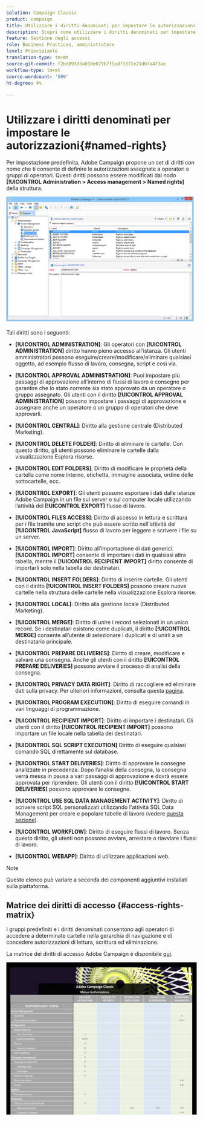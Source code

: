 ```yaml
---
solution: Campaign Classic
product: campaign
title: Utilizzare i diritti denominati per impostare le autorizzazioni
description: Scopri come utilizzare i diritti denominati per impostare le autorizzazioni
feature: Gestione degli accessi
role: Business Practices, amministratore
level: Principiante
translation-type: tm+mt
source-git-commit: f2bd093d3a010e079b7f5adf3371e21d07a4f3ae
workflow-type: tm+mt
source-wordcount: '509'
ht-degree: 4%

---
```



# Utilizzare i diritti denominati per impostare le autorizzazioni{#named-rights}

Per impostazione predefinita, Adobe Campaign propone un set di diritti con nome che ti consente di definire le autorizzazioni assegnate a operatori e gruppi di operatori. Questi diritti possono essere modificati dal nodo **[!UICONTROL Administration > Access management > Named rights]** della struttura.

![](assets/s_ncs_admin_named_rights.png)

Tali diritti sono i seguenti:

* **[!UICONTROL ADMINISTRATION]**: Gli operatori con  **[!UICONTROL ADMINISTRATION]** diritto hanno pieno accesso all’istanza. Gli utenti amministratori possono eseguire/creare/modificare/eliminare qualsiasi oggetto, ad esempio flusso di lavoro, consegna, script e così via.

* **[!UICONTROL APPROVAL ADMINISTRATION]**: Puoi impostare più passaggi di approvazione all’interno di flussi di lavoro e consegne per garantire che lo stato corrente sia stato approvato da un operatore o gruppo assegnato. Gli utenti con il diritto **[!UICONTROL APPROVAL ADMINISTRATION]** possono impostare i passaggi di approvazione e assegnare anche un operatore o un gruppo di operatori che deve approvarli.

* **[!UICONTROL CENTRAL]**: Diritto alla gestione centrale (Distributed Marketing).

* **[!UICONTROL DELETE FOLDER]**: Diritto di eliminare le cartelle. Con questo diritto, gli utenti possono eliminare le cartelle dalla visualizzazione Esplora risorse.

* **[!UICONTROL EDIT FOLDERS]**: Diritto di modificare le proprietà della cartella come nome interno, etichetta, immagine associata, ordine delle sottocartelle, ecc.

* **[!UICONTROL EXPORT]**: Gli utenti possono esportare i dati dalle istanze Adobe Campaign in un file sul server o sul computer locale utilizzando l’attività del  **[!UICONTROL EXPORT]** flusso di lavoro.

* **[!UICONTROL FILES ACCESS]**: Diritto di accesso in lettura e scrittura per i file tramite uno script che può essere scritto nell&#39;attività del  **[!UICONTROL JavaScript]** flusso di lavoro per leggere e scrivere i file su un server.

* **[!UICONTROL IMPORT]**: Diritto all’importazione di dati generici. **[!UICONTROL IMPORT]** consente di importare i dati in qualsiasi altra tabella, mentre il  **[!UICONTROL RECIPIENT IMPORT]** diritto consente di importarli solo nella tabella dei destinatari.

* **[!UICONTROL INSERT FOLDERS]**: Diritto di inserire cartelle. Gli utenti con il diritto **[!UICONTROL INSERT FOLDERS]** possono creare nuove cartelle nella struttura delle cartelle nella visualizzazione Esplora risorse.

* **[!UICONTROL LOCAL]**: Diritto alla gestione locale (Distributed Marketing).

* **[!UICONTROL MERGE]**: Diritto di unire i record selezionati in un unico record. Se i destinatari esistono come duplicati, il diritto **[!UICONTROL MERGE]** consente all’utente di selezionare i duplicati e di unirli a un destinatario principale.

* **[!UICONTROL PREPARE DELIVERIES]**: Diritto di creare, modificare e salvare una consegna. Anche gli utenti con il diritto **[!UICONTROL PREPARE DELIVERIES]** possono avviare il processo di analisi della consegna.

* **[!UICONTROL PRIVACY DATA RIGHT]**: Diritto di raccogliere ed eliminare dati sulla privacy. Per ulteriori informazioni, consulta questa [pagina](https://helpx.adobe.com/it/campaign/kb/acc-privacy.html).

* **[!UICONTROL PROGRAM EXECUTION]**: Diritto di eseguire comandi in vari linguaggi di programmazione.

* **[!UICONTROL RECIPIENT IMPORT]**: Diritto di importare i destinatari. Gli utenti con il diritto **[!UICONTROL RECIPIENT IMPORT]** possono importare un file locale nella tabella dei destinatari.

* **[!UICONTROL SQL SCRIPT EXECUTION]** Diritto di eseguire qualsiasi comando SQL direttamente sul database.

* **[!UICONTROL START DELIVERIES]**: Diritto di approvare le consegne analizzate in precedenza. Dopo l’analisi della consegna, la consegna verrà messa in pausa a vari passaggi di approvazione e dovrà essere approvata per riprendere. Gli utenti con il diritto **[!UICONTROL START DELIVERIES]** possono approvare le consegne.

* **[!UICONTROL USE SQL DATA MANAGEMENT ACTIVITY]**: Diritto di scrivere script SQL personalizzati utilizzando l&#39;attività SQL Data Management per creare e popolare tabelle di lavoro (vedere  [questa sezione](../../workflow/using/sql-data-management.md)).

* **[!UICONTROL WORKFLOW]**: Diritto di eseguire flussi di lavoro. Senza questo diritto, gli utenti non possono avviare, arrestare o riavviare i flussi di lavoro.

* **[!UICONTROL WEBAPP]**: Diritto di utilizzare applicazioni web.

>[!NOTE]
>
>Questo elenco può variare a seconda dei componenti aggiuntivi installati sulla piattaforma.

## Matrice dei diritti di accesso {#access-rights-matrix}

I gruppi predefiniti e i diritti denominati consentono agli operatori di accedere a determinate cartelle nella gerarchia di navigazione e di concedere autorizzazioni di lettura, scrittura ed eliminazione.

La matrice dei diritti di accesso Adobe Campaign è disponibile [qui](/help/platform/using/assets/access-rights-matrix.pdf).

[![immagine](assets/do-not-localize/user_management.png)](https://experienceleague.adobe.com/docs/campaign-classic/assets/access-rights-matrix.pdf?lang=en)
